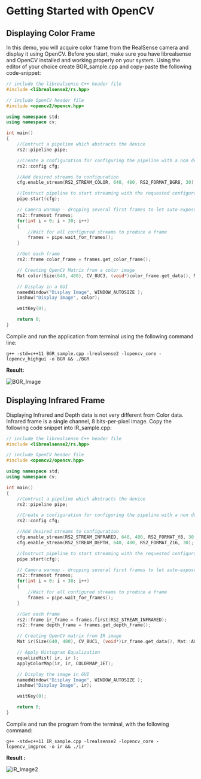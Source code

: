 # Getting Started with OpenCV

## Displaying Color Frame

In this demo, you will acquire color frame from the RealSense camera and display it using OpenCV.
Before you start, make sure you have librealsense and OpenCV installed and working properly on your system.
Using the editor of your choice create BGR_sample.cpp and copy-paste the following code-snippet:

```cpp
// include the librealsense C++ header file
#include <librealsense2/rs.hpp>

// include OpenCV header file
#include <opencv2/opencv.hpp>

using namespace std;
using namespace cv;

int main()
{
    //Contruct a pipeline which abstracts the device
    rs2::pipeline pipe;

    //Create a configuration for configuring the pipeline with a non default profile
    rs2::config cfg;

    //Add desired streams to configuration
    cfg.enable_stream(RS2_STREAM_COLOR, 640, 480, RS2_FORMAT_BGR8, 30);

    //Instruct pipeline to start streaming with the requested configuration
    pipe.start(cfg);

    // Camera warmup - dropping several first frames to let auto-exposure stabilize
    rs2::frameset frames;
    for(int i = 0; i < 30; i++)
    {
        //Wait for all configured streams to produce a frame
        frames = pipe.wait_for_frames();
    }

    //Get each frame
    rs2::frame color_frame = frames.get_color_frame();

    // Creating OpenCV Matrix from a color image
    Mat color(Size(640, 480), CV_8UC3, (void*)color_frame.get_data(), Mat::AUTO_STEP);

    // Display in a GUI
    namedWindow("Display Image", WINDOW_AUTOSIZE );
    imshow("Display Image", color);

    waitKey(0);

    return 0;
}
```

Compile and run the application from terminal using the following command line:

```shell
g++ -std=c++11 BGR_sample.cpp -lrealsense2 -lopencv_core -lopencv_highgui -o BGR && ./BGR
```

**Result:**

![BGR_Image](./resources/Image_BGR.png)


## Displaying Infrared Frame

Displaying Infrared and Depth data is not very different from Color data. Infrared frame is a single channel, 8 bits-per-pixel image.
Copy the following code snippet into IR_sample.cpp:

```cpp
// include the librealsense C++ header file
#include <librealsense2/rs.hpp>

// include OpenCV header file
#include <opencv2/opencv.hpp>

using namespace std;
using namespace cv;

int main()
{
    //Contruct a pipeline which abstracts the device
    rs2::pipeline pipe;

    //Create a configuration for configuring the pipeline with a non default profile
    rs2::config cfg;

    //Add desired streams to configuration
    cfg.enable_stream(RS2_STREAM_INFRARED, 640, 480, RS2_FORMAT_Y8, 30);
    cfg.enable_stream(RS2_STREAM_DEPTH, 640, 480, RS2_FORMAT_Z16, 30);

    //Instruct pipeline to start streaming with the requested configuration
    pipe.start(cfg);

    // Camera warmup - dropping several first frames to let auto-exposure stabilize
    rs2::frameset frames;
    for(int i = 0; i < 30; i++)
    {
        //Wait for all configured streams to produce a frame
        frames = pipe.wait_for_frames();
    }

    //Get each frame
    rs2::frame ir_frame = frames.first(RS2_STREAM_INFRARED);
    rs2::frame depth_frame = frames.get_depth_frame();

    // Creating OpenCV matrix from IR image
    Mat ir(Size(640, 480), CV_8UC1, (void*)ir_frame.get_data(), Mat::AUTO_STEP);

    // Apply Histogram Equalization
    equalizeHist( ir, ir );
    applyColorMap(ir, ir, COLORMAP_JET);

    // Display the image in GUI
    namedWindow("Display Image", WINDOW_AUTOSIZE );
    imshow("Display Image", ir);

    waitKey(0);

    return 0;
}
```

Compile and run the program from the terminal, with the following command:

```shell
g++ -std=c++11 IR_sample.cpp -lrealsense2 -lopencv_core -lopencv_imgproc -o ir && ./ir
```

**Result :**

![IR_Image2](./resources/Image_IR.png)
